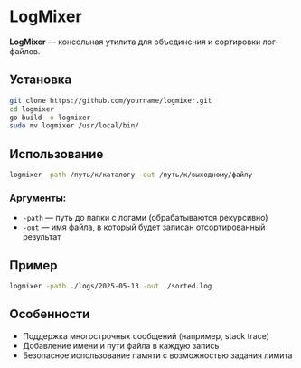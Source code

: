 
# LogMixer

**LogMixer** — консольная утилита для объединения и сортировки лог-файлов.

## Установка

```bash
git clone https://github.com/yourname/logmixer.git
cd logmixer
go build -o logmixer
sudo mv logmixer /usr/local/bin/
```

## Использование

```bash
logmixer -path /путь/к/каталогу -out /путь/к/выходному/файлу
```

### Аргументы:
- `-path` — путь до папки с логами (обрабатываются рекурсивно)
- `-out` — имя файла, в который будет записан отсортированный результат

## Пример

```bash
logmixer -path ./logs/2025-05-13 -out ./sorted.log
```

## Особенности

- Поддержка многострочных сообщений (например, stack trace)
- Добавление имени и пути файла в каждую запись
- Безопасное использование памяти с возможностью задания лимита


